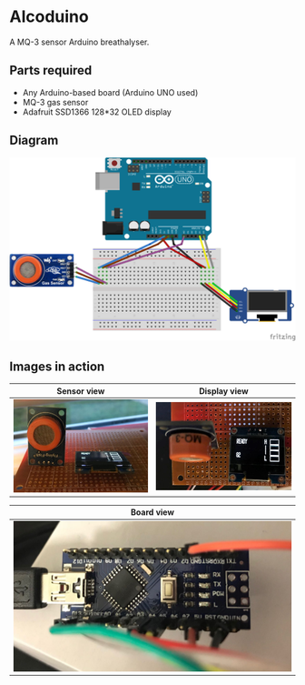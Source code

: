 # Alcoduino
A MQ-3 sensor Arduino breathalyser.

## Parts required

* Any Arduino-based board (Arduino UNO used)
* MQ-3 gas sensor
* Adafruit SSD1366 128*32 OLED display


## Diagram
![Arduino diagram](/diagram.png)

## Images in action

|Sensor view             |  Display view		|
|:----------------------:|:--------------------:|
| ![](sensview.jpeg)     | ![](dispview.jpeg)   |

| Board view             |
|:----------------------:|
| ![](board.jpeg)		 |